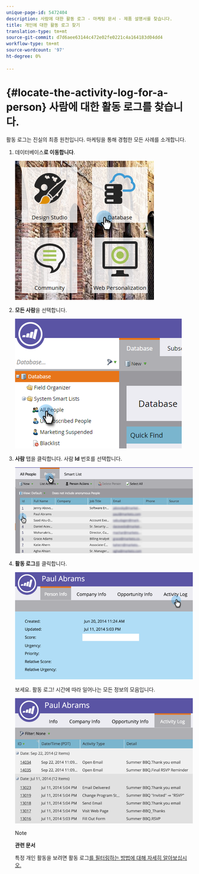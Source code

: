 ```yaml
---
unique-page-id: 5472404
description: 사람에 대한 활동 로그 - 마케팅 문서 - 제품 설명서를 찾습니다.
title: 개인에 대한 활동 로그 찾기
translation-type: tm+mt
source-git-commit: d7d6aee63144c472e02fe0221c4a164183d04dd4
workflow-type: tm+mt
source-wordcount: '97'
ht-degree: 0%

---
```



# {#locate-the-activity-log-for-a-person} 사람에 대한 활동 로그를 찾습니다.

활동 로그는 진실의 최종 원천입니다. 마케팅을 통해 경험한 모든 사례를 소개합니다.

1. 데이터베이스**로 이동합니다**.

   ![](assets/db-2.png)

1. **모든 사람**&#x200B;을 선택합니다.

   ![](assets/two-6.png)

1. **사람** 탭을 클릭합니다. 사람 **Id** 번호를 선택합니다.

   ![](assets/three-5.png)

1. **활동 로그**&#x200B;를 클릭합니다.

   ![](assets/four-3.png)

   보세요. 활동 로그! 시간에 따라 일어나는 모든 정보의 모음입니다.

   ![](assets/five-2.png)

   >[!NOTE]
   >
   >**관련 문서**
   >
   >
   >특정 개인 활동을 보려면 활동 로그[를 필터링하는 방법에 대해 자세히 알아보십시오.](filter-activity-types-in-the-activity-log-of-a-person.md)


